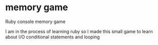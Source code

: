 # memory game
Ruby console memory game

I am in the process of learning ruby so I made this small game to learn about I/O conditional statements and looping

